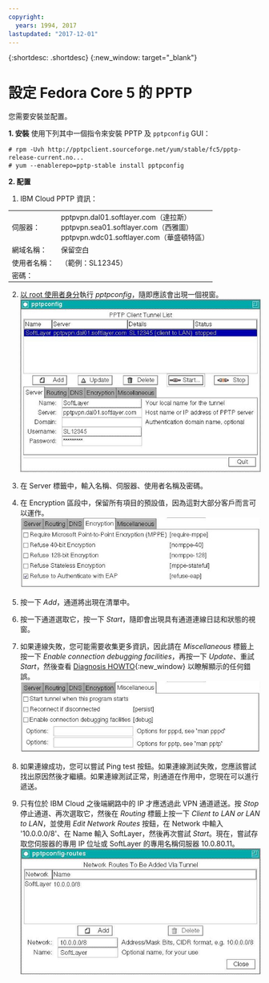 ```yaml
---
copyright:
  years: 1994, 2017
lastupdated: "2017-12-01"
---
```


{:shortdesc: .shortdesc}
{:new_window: target="_blank"}

# 設定 Fedora Core 5 的 PPTP

您需要安裝並配置。

**1. 安裝**
使用下列其中一個指令來安裝 PPTP 及 `pptpconfig` GUI：
```
# rpm -Uvh http://pptpclient.sourceforge.net/yum/stable/fc5/pptp-release-current.no...
# yum --enablerepo=pptp-stable install pptpconfig
```

**2. 配置**

1. IBM Cloud PPTP 資訊：
<table><tr><td>伺服器：</td><td>pptpvpn.dal01.softlayer.com（達拉斯）<br/>pptpvpn.sea01.softlayer.com（西雅圖）<br/>pptpvpn.wdc01.softlayer.com（華盛頓特區）</td></tr><tr><td>網域名稱：</td><td>保留空白</td></tr><tr><td>使用者名稱：</td><td>（範例：SL12345）</td></tr><tr><td>密碼：</td><td>&nbsp;</td></tr></table>

2. <span style="text-decoration: underline">以 root 使用者身分</span>執行 *pptpconfig*，隨即應該會出現一個視窗。<br/>
![圖 1](images/ss1.jpeg)

3. 在 Server 標籤中，輸入名稱、伺服器、使用者名稱及密碼。

4. 在 Encryption 區段中，保留所有項目的預設值，因為這對大部分客戶而言可以運作。<br/>
![圖 2](images/ss2.jpeg)

5. 按一下 *Add*，通道將出現在清單中。

6. 按一下通道選取它，按一下 *Start*，隨即會出現具有通道連線日誌和狀態的視窗。

7. 如果連線失敗，您可能需要收集更多資訊，因此請在 *Miscellaneous* 標籤上按一下 *Enable connection debugging facilities*，再按一下 *Update*、重試 *Start*，然後查看 [Diagnosis HOWTO](http://pptpclient.sourceforge.net/howto-diagnosis.phtml){:new_window} 以瞭解顯示的任何錯誤。<br/>
![圖 3](images/ss3.jpeg)

8. 如果連線成功，您可以嘗試 Ping test 按鈕。如果連線測試失敗，您應該嘗試找出原因然後才繼續。如果連線測試正常，則通道在作用中，您現在可以進行遞送。

9. 只有位於 IBM Cloud 之後端網路中的 IP 才應透過此 VPN 通道遞送。按 *Stop* 停止通道、再次選取它，然後在 *Routing* 標籤上按一下 *Client to LAN or LAN to LAN*，並使用 *Edit Network Routes* 按鈕，在 Network 中輸入 '10.0.0.0/8'、在 Name 輸入 SoftLayer，然後再次嘗試 *Start*。現在，嘗試存取您伺服器的專用 IP 位址或 SoftLayer 的專用名稱伺服器 10.0.80.11。<br/>
![圖 4](images/ss4.jpeg)
